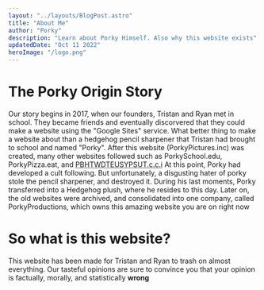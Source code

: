 ```yaml
---
layout: "../layouts/BlogPost.astro"
title: "About Me"
author: "Porky"
description: "Learn about Porky Himself. Also why this website exists"
updatedDate: "Oct 11 2022"
heroImage: "/logo.png"
---
```


# The Porky Origin Story

Our story begins in 2017, when our founders, Tristan and Ryan met in school. They became friends and eventually discorvered that they could make a website using the "Google Sites" service. What better thing to make a website about than a hedgehog pencil sharpener that Tristan had brought to school and named "Porky". After this website (PorkyPictures.inc) was created, many other websites followed such as PorkySchool.edu, PorkyPizza.eat, and <abbr title="PorkyBlackHolesThatWillDestroyTheEntireUniverseSoYouProbablyShouldntUseThe.com.com.inc">PBHTWDTEUSYPSUT.c.c.i</abbr> At this point, Porky had developed a cult following. But unfortunately, a disgusting hater of porky stole the pencil sharpener, and destroyed it. During his last moments, Porky transferred into a Hedgehog plush, where he resides to this day. Later on, the old websites were archived, and consolidated into one company, called PorkyProductions, which owns this amazing website you are on right now

# So what is this website?

This website has been made for Tristan and Ryan to trash on almost everything. Our tasteful opinions are sure to convince you that your opinion is factually, morally, and statistically **wrong**